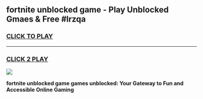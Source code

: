 
## fortnite unblocked game - Play Unblocked Gmaes & Free #lrzqa
<h3>
<a href="https://news.freeplayer.one?title=fortnite_unblocked_game&ref=24F">CLICK TO PLAY</a></h3>
<hr>

<h3>
<a href="https://news.freeplayer.one?title=fortnite_unblocked_game&ref=24F">CLICK 2 PLAY</a>
  
</h3>

<a href="https://news.freeplayer.one?title=fortnite_unblocked_game&ref=24F/"><img src="https://clearcache.store/games.png"></a>


**fortnite unblocked game games unblocked: Your Gateway to Fun and Accessible Online Gaming**
